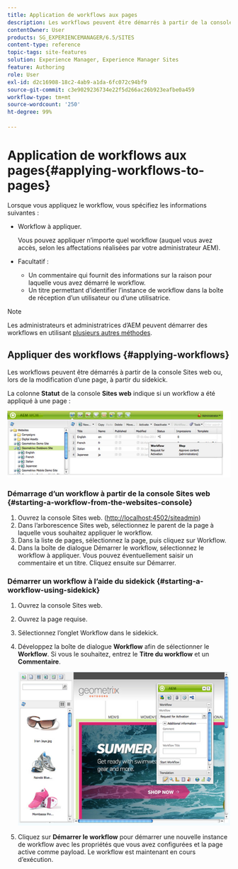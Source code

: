 ```yaml
---
title: Application de workflows aux pages
description: Les workflows peuvent être démarrés à partir de la console Sites web ou, lors de la modification d’une page, à partir du sidekick.
contentOwner: User
products: SG_EXPERIENCEMANAGER/6.5/SITES
content-type: reference
topic-tags: site-features
solution: Experience Manager, Experience Manager Sites
feature: Authoring
role: User
exl-id: d2c16908-18c2-4ab9-a1da-6fc072c94bf9
source-git-commit: c3e9029236734e22f5d266ac26b923eafbe0a459
workflow-type: tm+mt
source-wordcount: '250'
ht-degree: 99%

---
```


# Application de workflows aux pages{#applying-workflows-to-pages}

Lorsque vous appliquez le workflow, vous spécifiez les informations suivantes :

* Workflow à appliquer.

  Vous pouvez appliquer n’importe quel workflow (auquel vous avez accès, selon les affectations réalisées par votre administrateur AEM).
* Facultatif :

   * Un commentaire qui fournit des informations sur la raison pour laquelle vous avez démarré le workflow.
   * Un titre permettant d’identifier l’instance de workflow dans la boîte de réception d’un utilisateur ou d’une utilisatrice.

>[!NOTE]
>
>Les administrateurs et administratrices d’AEM peuvent démarrer des workflows en utilisant [plusieurs autres méthodes](/help/sites-administering/workflows-starting.md).

## Appliquer des workflows {#applying-workflows}

Les workflows peuvent être démarrés à partir de la console Sites web ou, lors de la modification d’une page, à partir du sidekick.

La colonne **Statut** de la console **Sites web** indique si un workflow a été appliqué à une page :

![WorkflowStatus](assets/workflowstatus.png)

### Démarrage d’un workflow à partir de la console Sites web {#starting-a-workflow-from-the-websites-console}

1. Ouvrez la console Sites web. ([http://localhost:4502/siteadmin](http://localhost:4502/siteadmin))
1. Dans l’arborescence Sites web, sélectionnez le parent de la page à laquelle vous souhaitez appliquer le workflow.
1. Dans la liste de pages, sélectionnez la page, puis cliquez sur Workflow.
1. Dans la boîte de dialogue Démarrer le workflow, sélectionnez le workflow à appliquer. Vous pouvez éventuellement saisir un commentaire et un titre. Cliquez ensuite sur Démarrer.

### Démarrer un workflow à l’aide du sidekick {#starting-a-workflow-using-sidekick}

1. Ouvrez la console Sites web.
1. Ouvrez la page requise.
1. Sélectionnez l’onglet Workflow dans le sidekick.
1. Développez la boîte de dialogue **Workflow** afin de sélectionner le **Workflow**. Si vous le souhaitez, entrez le **Titre du workflow** et un **Commentaire**.

   ![workflowstartsidekick](assets/workflowstartsidekick.png)

1. Cliquez sur **Démarrer le workflow** pour démarrer une nouvelle instance de workflow avec les propriétés que vous avez configurées et la page active comme payload. Le workflow est maintenant en cours d’exécution.
